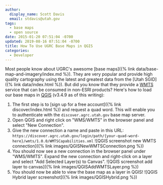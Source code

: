 ```yaml
---
author:
  display_name: Scott Davis
  email: stdavis@utah.gov
tags:
  - base maps
  - open source
date: 2015-01-20 07:51:04 -0700
updated: 2019-08-16 07:51:04 -0700
title: How To Use UGRC Base Maps in QGIS
categories:
  - Developer
---
```


Most people know about UGRC's awesome [base maps]({% link data/base-map-and-imagery/index.md %}). They are very popular and provide high quality cartography using the latest and greatest data from the [Utah SGID]({% link data/index.html %}). But did you know that they provide a [WMTS](https://en.wikipedia.org/wiki/Web_Map_Tile_Service) service that can be consumed in non-ESRI products?
Here's how to load our base maps in [QGIS](https://www.qgis.org/en/site/) (v3.4.9 as of this writing):

1. The first step is to [sign up for a free account]({% link discover/index.html %}) and request a quad word. This will enable you to authenticate with the `discover.agrc.utah.gov` base map server.
1. Open QGIS and right click on "WMS/WMTS" in the browser panel and select "New Connection".
1. Give the new connection a name and paste in this URL: `https://discover.agrc.utah.gov/login/path/{your-quad-word-here}/wmts/1.0.0/WMTSCapabilities.xml`
   ![QGIS screenshot new WMTS connection]({% link images/QGISNewWMTSConnection.png %})
1. You should now see a new connection in the browser panel under "WMS/WMTS". Expand the new connection and right-click on a layer and select "Add Selected Layer(s) to Canvas".
   ![QGIS screenshot add layer to canvas]({% link images/QGISAddWMTSLayer.png %})
1. You should now be able to view the base map as a layer in QGIS!
   ![QGIS Hybrid layer screenshot]({% link images/QGISHybrid.png %})
